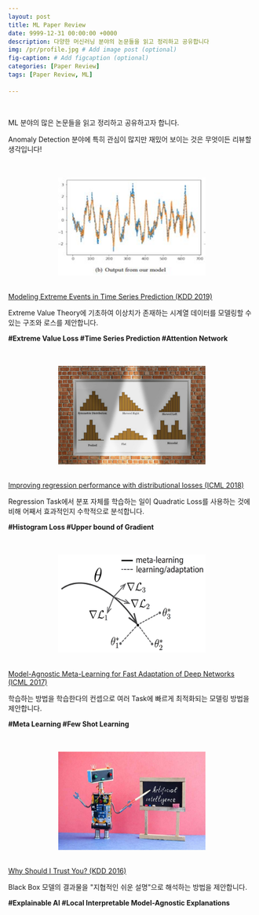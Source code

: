```yaml
---
layout: post
title: ML Paper Review
date: 9999-12-31 00:00:00 +0000
description: 다양한 머신러닝 분야의 논문들을 읽고 정리하고 공유합니다
img: /pr/profile.jpg # Add image post (optional)
fig-caption: # Add figcaption (optional)
categories: [Paper Review]
tags: [Paper Review, ML]

---
```


<br/>

ML 분야의 많은 논문들을 읽고 정리하고 공유하고자 합니다.  
  
Anomaly Detection 분야에 특히 관심이 많지만 재밌어 보이는 것은 무엇이든 리뷰할 생각입니다!  
  
<br/>
  
<br/>

<center><img src="/assets/img/pr/evl/profile.jpg" width="300" height="200" ></center>
<br/>

[Modeling Extreme Events in Time Series Prediction (KDD 2019)](https://chioni.github.io/EVL)  
  
Extreme Value Theory에 기초하여 이상치가 존재하는 시계열 데이터를 모델링할 수 있는 구조와 로스를 제안합니다. 
  
<b>#Extreme Value Loss #Time Series Prediction #Attention Network</b>  
  
<br/>

<br/>

<center><img src="/assets/img/pr/hs/profile.jpg" width="300" height="200"></center>
<br/>

[Improving regression performance with distributional losses (ICML 2018)](https://chioni.github.io/HS)  
  
Regression Task에서 분포 자체를 학습하는 일이 Quadratic Loss를 사용하는 것에 비해 어째서 효과적인지 수학적으로 분석합니다.  
  
<b>#Histogram Loss #Upper bound of Gradient</b>  
  
<br/>

<br/>

<center><img src="/assets/img/pr/maml/profile.jpg" width="300" height="200"></center>
<br/>

[Model-Agnostic Meta-Learning for Fast Adaptation of Deep Networks (ICML 2017)](https://chioni.github.io/MAML)  
  
학습하는 방법을 학습한다의 컨셉으로 여러 Task에 빠르게 최적화되는 모델링 방법을 제안합니다.  
  
<b>#Meta Learning #Few Shot Learning</b>  
  
<br/>

<br/>

<center><img src="/assets/img/pr/lime/profile.jpg" width="300" height="200"></center>
<br/>

[Why Should I Trust You? (KDD 2016)](https://chioni.github.io/LIME)  
  
Black Box 모델의 결과물을 "지협적인 쉬운 설명"으로 해석하는 방법을 제안합니다.  
  
<b>#Explainable AI #Local Interpretable Model-Agnostic Explanations</b>  
  
<br/>

<br/>
